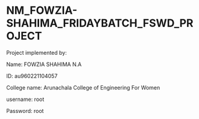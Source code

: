 # NM_FOWZIA-SHAHIMA_FRIDAYBATCH_FSWD_PROJECT

Project implemented by: 

Name: FOWZIA SHAHIMA N.A

ID: au960221104057

College name: Arunachala College of Engineering For Women

username: root

Password: root
